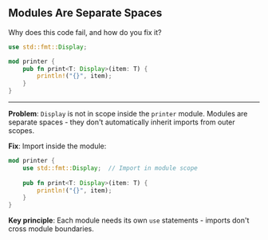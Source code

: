 ## Modules Are Separate Spaces

Why does this code fail, and how do you fix it?

```rust
use std::fmt::Display;

mod printer {
    pub fn print<T: Display>(item: T) {
        println!("{}", item);
    }
}
```

---

**Problem**: `Display` is not in scope inside the `printer` module. Modules are separate spaces - they don't automatically inherit imports from outer scopes.

**Fix**: Import inside the module:
```rust
mod printer {
    use std::fmt::Display;  // Import in module scope
    
    pub fn print<T: Display>(item: T) {
        println!("{}", item);
    }
}
```

**Key principle**: Each module needs its own `use` statements - imports don't cross module boundaries.

